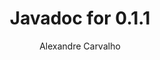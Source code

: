 ---
title: Javadoc for 0.1.1
author: Alexandre Carvalho
menu_title: 0.1.1
category: javadoc_docs
layout: iframe
iframe_url: /docs/0.1.1/site/apidocs/index.html
order: 7
---